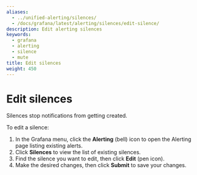 ```yaml
---
aliases:
  - ../unified-alerting/silences/
  - /docs/grafana/latest/alerting/silences/edit-silence/
description: Edit alerting silences
keywords:
  - grafana
  - alerting
  - silence
  - mute
title: Edit silences
weight: 450
---
```


# Edit silences

Silences stop notifications from getting created.

To edit a silence:

1. In the Grafana menu, click the **Alerting** (bell) icon to open the Alerting page listing existing alerts.
2. Click **Silences** to view the list of existing silences.
3. Find the silence you want to edit, then click **Edit** (pen icon).
4. Make the desired changes, then click **Submit** to save your changes.

